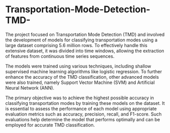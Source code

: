 # Transportation-Mode-Detection-TMD-
The project focused on Transportation Mode Detection (TMD) and involved the development of models for classifying transportation modes using a large dataset comprising 5.6 million rows. To effectively handle this extensive dataset, it was divided into time windows, allowing the extraction of features from continuous time series sequences.

The models were trained using various techniques, including shallow supervised machine learning algorithms like logistic regression. 
To further enhance the accuracy of the TMD classification, other advanced models were also trained, namely Support Vector Machine (SVM) and Artificial Neural Network (ANN). 

The primary objective was to achieve the highest possible accuracy in classifying transportation modes by training these models on the dataset. It is essential to assess the performance of each model using appropriate evaluation metrics such as accuracy, precision, recall, and F1-score. Such evaluations help determine the model that performs optimally and can be employed for accurate TMD classification.
